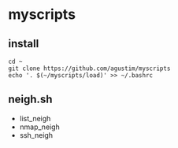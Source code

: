 myscripts
=========

install
-------

	cd ~
	git clone https://github.com/agustim/myscripts
	echo '. $(~/myscripts/load)' >> ~/.bashrc

neigh.sh
--------

* list_neigh
* nmap_neigh
* ssh_neigh
	
